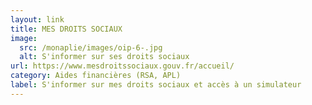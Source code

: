 ```yaml
---
layout: link
title: MES DROITS SOCIAUX
image:
  src: /monaplie/images/oip-6-.jpg
  alt: S'informer sur ses droits sociaux
url: https://www.mesdroitssociaux.gouv.fr/accueil/
category: Aides financières (RSA, APL)
label: S'informer sur mes droits sociaux et accès à un simulateur
---
```


